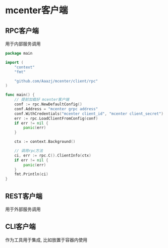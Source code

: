 # mcenter客户端


## RPC客户端

用于内部服务调用

```go
package main

import (
	"context"
	"fmt"

	"github.com/Aaazj/mcenter/client/rpc"
)

func main() {
	// 提前加载好 mcenter客户端
	conf := rpc.NewDefaultConfig()
	conf.Address = "mcenter grpc address"
	conf.WithCredentials("mcenter client_id", "mcenter client_secret")
	err := rpc.LoadClientFromConfig(conf)
	if err != nil {
		panic(err)
	}

	ctx := context.Background()

	// 调用rpc方法
	ci, err := rpc.C().ClientInfo(ctx)
	if err != nil {
		panic(err)
	}
	fmt.Println(ci)
}
```


## REST客户端

用于外部服务调用


## CLI客户端

作为工具用于集成, 比如放置于容器内使用